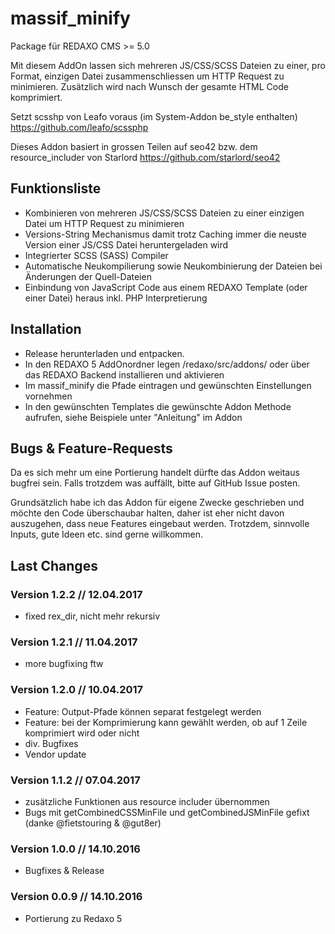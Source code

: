 massif_minify
================

Package für REDAXO CMS >= 5.0

Mit diesem AddOn lassen sich mehreren JS/CSS/SCSS Dateien zu einer, 
pro Format, einzigen Datei zusammenschliessen um HTTP Request zu minimieren.
Zusätzlich wird nach Wunsch der gesamte HTML Code komprimiert.

Setzt scsshp von Leafo voraus (im System-Addon be_style enthalten)
https://github.com/leafo/scssphp    

Dieses Addon basiert in grossen Teilen auf seo42 bzw. dem resource_includer von Starlord
https://github.com/starlord/seo42

Funktionsliste
-------

* Kombinieren von mehreren JS/CSS/SCSS Dateien zu einer einzigen Datei um HTTP Request zu minimieren
* Versions-String Mechanismus damit trotz Caching immer die neuste Version einer JS/CSS Datei heruntergeladen wird
* Integrierter SCSS (SASS) Compiler
* Automatische Neukompilierung sowie Neukombinierung der Dateien bei Änderungen der Quell-Dateien
* Einbindung von JavaScript Code aus einem REDAXO Template (oder einer Datei) heraus inkl. PHP Interpretierung

Installation
-------

* Release herunterladen und entpacken.
* In den REDAXO 5 AddOnordner legen /redaxo/src/addons/ oder über das REDAXO Backend installieren und aktivieren
* Im massif_minify die Pfade eintragen und gewünschten Einstellungen vornehmen
* In den gewünschten Templates die gewünschte Addon Methode aufrufen, siehe Beispiele unter "Anleitung" im Addon


Bugs & Feature-Requests
-------

Da es sich mehr um eine Portierung handelt dürfte das Addon weitaus bugfrei sein. Falls trotzdem was auffällt, bitte auf GitHub Issue posten.

Grundsätzlich habe ich das Addon für eigene Zwecke geschrieben und möchte den Code überschaubar halten, daher ist eher nicht davon auszugehen, dass neue Features eingebaut werden. Trotzdem, sinnvolle Inputs, gute Ideen etc. sind gerne willkommen.


Last Changes
-------

### Version 1.2.2 // 12.04.2017

- fixed rex_dir, nicht mehr rekursiv

### Version 1.2.1 // 11.04.2017

- more bugfixing ftw


### Version 1.2.0 // 10.04.2017

- Feature: Output-Pfade können separat festgelegt werden
- Feature: bei der Komprimierung kann gewählt werden, ob auf 1 Zeile komprimiert wird oder nicht
- div. Bugfixes
- Vendor update


### Version 1.1.2 // 07.04.2017

- zusätzliche Funktionen aus resource includer übernommen
- Bugs mit getCombinedCSSMinFile und getCombinedJSMinFile gefixt (danke @fietstouring & @gut8er)


### Version 1.0.0 // 14.10.2016

- Bugfixes & Release

### Version 0.0.9 // 14.10.2016

- Portierung zu Redaxo 5
